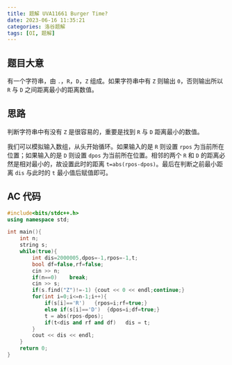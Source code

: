 ```yaml
---
title: 题解 UVA11661 Burger Time?
date: 2023-06-16 11:35:21
categories: 洛谷题解
tags: [OI, 题解]
---
```

## 题目大意

有一个字符串，由 `.`，`R`，`D`，`Z` 组成。如果字符串中有 `Z` 则输出 `0`，否则输出所以 `R` 与 `D` 之间距离最小的距离数值。

## 思路

判断字符串中有没有 `Z` 是很容易的，重要是找到 `R` 与 `D` 距离最小的数值。

我们可以模拟输入数组，从头开始循环。如果输入的是 `R` 则设置 `rpos` 为当前所在位置；如果输入的是 `D` 则设置 `dpos` 为当前所在位置。相邻的两个 `R` 和 `D` 的距离必然是相对最小的，故设置此时的距离 `t=abs(rpos-dpos)`。最后在判断之前最小距离 `dis` 与此时的 `t` 最小值后赋值即可。

## AC 代码

```cpp
#include<bits/stdc++.h>
using namespace std;

int main(){
    int n;
    string s;
    while(true){
        int dis=2000005,dpos=-1,rpos=-1,t;
        bool df=false,rf=false;
        cin >> n;
        if(n==0)    break;
        cin >> s;
        if(s.find("Z")!=-1) {cout << 0 << endl;continue;}
        for(int i=0;i<=n-1;i++){
            if(s[i]=='R')   {rpos=i;rf=true;}
            else if(s[i]=='D')  {dpos=i;df=true;}
            t = abs(rpos-dpos);
            if(t<dis and rf and df)   dis = t;
        }
        cout << dis << endl;
    }
    return 0;
}
```